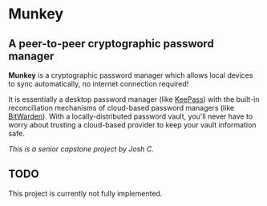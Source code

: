 # Munkey
## A peer-to-peer cryptographic password manager

**Munkey** is a cryptographic password manager which allows local devices to sync automatically, no internet connection required!

It is essentially a desktop password manager (like [KeePass](https://keepass.info/)) with the built-in reconciliation mechanisms of cloud-based password managers (like [BitWarden](https://bitwarden.com/)).
With a locally-distributed password vault, you'll never have to worry about trusting a cloud-based provider to keep your vault information safe.

_This is a senior capstone project by Josh C._

## TODO

This project is currently not fully implemented.
